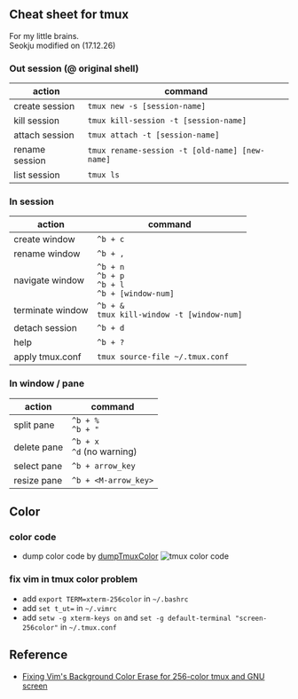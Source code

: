 Cheat sheet for tmux
--------------------

  For my little brains. <br/>
  Seokju modified on (17.12.26)

### Out session (@ original shell)

| action | command |
| ------ | ------- |
| create session | `tmux new -s [session-name]` |
| kill session | `tmux kill-session -t [session-name]` |
| attach session | `tmux attach -t [session-name]` |
| rename session | `tmux rename-session -t [old-name] [new-name]` |
| list session | `tmux ls` |

### In session 

| action | command |
| ------ | ------- |
| create window | `^b + c` |
| rename window | `^b + ,` |
| navigate window | `^b + n` <br/> `^b + p` <br/> `^b + l` <br/> `^b + [window-num]`|
| terminate window | `^b + &` <br/> `tmux kill-window -t [window-num]` |
| detach session | `^b + d` |
| help | `^b + ?` |
| apply tmux.conf | `tmux source-file ~/.tmux.conf` |

### In window / pane

| action | command |
| ------ | ------- |
| split pane | `^b + %` <br/> `^b + "` |
| delete pane | `^b + x` <br/> `^d` (no warning) |
| select pane | `^b + arrow_key` |
| resize pane | `^b + <M-arrow_key>` |

Color
-----
### color code 
  * dump color code by [dumpTmuxColor](https://gist.github.com/wecanspeak/7956277)
  ![tmux color code](https://raw.github.com/wecanspeak/cheat-sheet-for-tmux/master/tmux-color-code.png)
  

### fix vim in tmux color problem
  * add `export TERM=xterm-256color` in `~/.bashrc`
  * add `set t_ut=` in `~/.vimrc`
  * add `setw -g xterm-keys on` and  `set -g default-terminal "screen-256color"` in `~/.tmux.conf`

Reference
---------

* [Fixing Vim's Background Color Erase for 256-color tmux and GNU screen](http://sunaku.github.io/vim-256color-bce.html)
  



